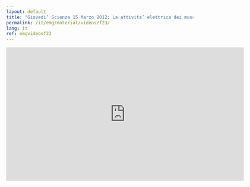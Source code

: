 ```yaml
---
layout: default
title: "Giovedi’ Scienza 15 Marzo 2012: La attivita’ elettrica dei muscoli e le sue applicazioni"
permalink: /it/emg/material/videos/f23/
lang: it
ref: emgvideosf23
---
```


<iframe width="640" height="360" src="https://www.youtube-nocookie.com/embed/yyQ6dyEN19Y?rel=0&amp;showinfo=0" frameborder="0" allow="autoplay; encrypted-media" allowfullscreen></iframe>
